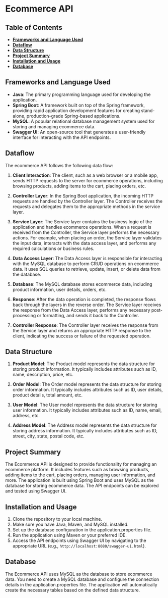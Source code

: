 # Ecommerce API

## Table of Contents

- **[Frameworks and Language Used](#frameworks-and-language-used)**
- **[Dataflow](#dataflow)**
- **[Data Structure](#data-structure)**
- **[Project Summary](#project-summary)**
- **[Installation and Usage](#installation-and-usage)**
- **[Database](#database)**

## Frameworks and Language Used

- **Java**: The primary programming language used for developing the application.
- **Spring Boot**: A framework built on top of the Spring framework, providing rapid application development features for creating stand-alone, production-grade Spring-based applications.
- **MySQL**: A popular relational database management system used for storing and managing ecommerce data.
- **Swagger UI**: An open-source tool that generates a user-friendly interface for interacting with the API endpoints.

## Dataflow

The ecommerce API follows the following data flow:

1. **Client Interaction**: The client, such as a web browser or a mobile app, sends HTTP requests to the server for ecommerce operations, including browsing products, adding items to the cart, placing orders, etc.

2. **Controller Layer**: In the Spring Boot application, the incoming HTTP requests are handled by the Controller layer. The Controller receives the requests and delegates them to the appropriate methods in the service layer.

3. **Service Layer**: The Service layer contains the business logic of the application and handles ecommerce operations. When a request is received from the Controller, the Service layer performs the necessary actions. For example, when placing an order, the Service layer validates the input data, interacts with the data access layer, and performs any required calculations or business rules.

4. **Data Access Layer**: The Data Access layer is responsible for interacting with the MySQL database to perform CRUD operations on ecommerce data. It uses SQL queries to retrieve, update, insert, or delete data from the database.

5. **Database**: The MySQL database stores ecommerce data, including product information, user details, orders, etc.

6. **Response**: After the data operation is completed, the response flows back through the layers in the reverse order. The Service layer receives the response from the Data Access layer, performs any necessary post-processing or formatting, and sends it back to the Controller.

7. **Controller Response**: The Controller layer receives the response from the Service layer and returns an appropriate HTTP response to the client, indicating the success or failure of the requested operation.

## Data Structure

1. **Product Model**: The Product model represents the data structure for storing product information. It typically includes attributes such as ID, name, description, price, etc.

2. **Order Model**: The Order model represents the data structure for storing order information. It typically includes attributes such as ID, user details, product details, total amount, etc.

3. **User Model**: The User model represents the data structure for storing user information. It typically includes attributes such as ID, name, email, address, etc.

4. **Address Model**: The Address model represents the data structure for storing address information. It typically includes attributes such as ID, street, city, state, postal code, etc.

## Project Summary

The Ecommerce API is designed to provide functionality for managing an ecommerce platform. It includes features such as browsing products, adding items to the cart, placing orders, managing user information, and more. The application is built using Spring Boot and uses MySQL as the database for storing ecommerce data. The API endpoints can be explored and tested using Swagger UI.

## Installation and Usage

1. Clone the repository to your local machine.
2. Make sure you have Java, Maven, and MySQL installed.
3. Set up the database configuration in the application.properties file.
4. Run the application using Maven or your preferred IDE.
5. Access the API endpoints using Swagger UI by navigating to the appropriate URL (e.g., `http://localhost:8080/swagger-ui.html`).

## Database

The Ecommerce API uses MySQL as the database to store ecommerce data. You need to create a MySQL database and configure the connection details in the application.properties file. The application will automatically create the necessary tables based on the defined data structure.
